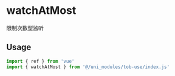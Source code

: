 # watchAtMost

限制次数型监听

## Usage

```js
import { ref } from 'vue'
import { watchAtMost } from '@/uni_modules/tob-use/index.js'


```

